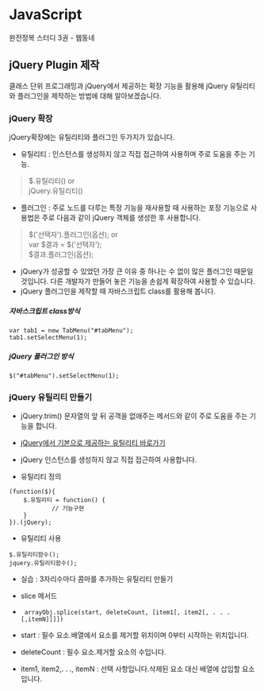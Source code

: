 # JavaScript
완전정복 스터디 3권 - 웹동네 

## jQuery Plugin 제작 
클래스 단위 프로그래밍과 jQuery에서 제공하는 확장 기능을 활용해 jQuery 유틸리티와 플러그인을 제작하는 방법에 대해 알아보겠습니다. 

### jQuery 확장

jQuery확장에는 유틸리티와 플러그인 두가지가 있습니다. 
- 유틸리티 : 인스턴스를 생성하지 않고 직접 접근하여 사용하며 주로 도움을 주는 기능. 
 > $.유틸리티()  or <br>
 > jQuery.유틸리티()

- 플러그인 : 주로 노드를 다루는 특정 기능을 재사용할 때 사용하는 포장 기능으로 사용법은 주로 다음과 같이 jQuery 객체를 생성한 후 사용합니다. 
 > $('선택자').플러그인(옵션);  or  <br>
 > var $결과 = $('선택자'); <br>
 > $결과.플러그인(옵션);

- jQuery가 성공할 수 있었던 가장 큰 이유 중 하나는 수 없이 많은 플러그인 때문일 것입니다. 다른 개발자가 만들어 놓은 기능을 손쉽게 확장하여 사용할 수 있습니다.
- jQuery 플러그인을 제작할 때 자바스크립트 class를 활용해 봅니다.  

##### 자바스크립트 class방식 
```
var tab1 = new TabMenu("#tabMenu");
tab1.setSelectMenu(1);
```

##### jQuery 플러그인 방식
```
$("#tabMenu").setSelectMenu(1);
```

### jQuery 유틸리티 만들기 

- jQuery.trim() 문자열의 앞 뒤 공객을 없애주는 메서드와 같이 주로 도움을 주는 기능을 합니다. 
- [jQuery에서 기본으로 제공하는 유틸리티 바로가기](http://api.jquery.com/category/utilities/)

- jQuery 인스턴스를 생성하지 않고 직접 접근하여 사용합니다.

- 유틸리티 정의 
```
(function($){
	$.유틸리티 = function() {
			// 기능구현
	}
}).(jQuery);
```

- 유틸리티 사용
```
$.유틸리티함수();
jquery.유틸리티함수();
```

- 실습 : 3자리수마다 콤마를 추가하는 유틸리티 만들기 

- slice 메서드 
 - ` arrayObj.splice(start, deleteCount, [item1[, item2[, . . . [,itemN]]]])` 

 - start : 필수 요소.배열에서 요소를 제거할 위치이며 0부터 시작하는 위치입니다.
 - deleteCount : 필수 요소.제거할 요소의 수입니다.
 - item1, item2,. . ., itemN : 선택 사항입니다.삭제된 요소 대신 배열에 삽입할 요소입니다.